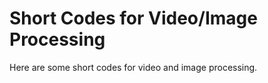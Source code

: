 # Short Codes for Video/Image Processing
Here are some short codes for video and image processing. 
